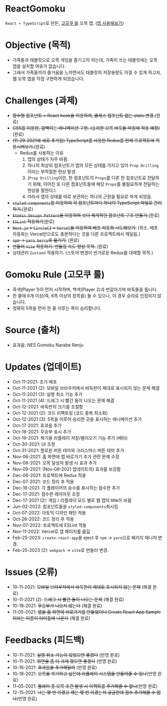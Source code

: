 # ReactGomoku
`React + TypeScript`로 만든, [고모쿠 룰](https://github.com/kuman514/ReactGomoku#gomoku-rule-%EA%B3%A0%EB%AA%A8%EC%BF%A0-%EB%A3%B0) 오목 앱.
([앱 사용해보기](https://react-gomoku-kuman514.vercel.app/))

# Objective (목적)
- 가족들과 태블릿으로 오목 게임을 즐기고자 하는데, 가족이 쓰는 태블릿에는 오목 앱을 설치할 여유가 없습니다.
- 그래서 가족들끼리 즐거움을 느끼면서도 태블릿의 저장용량도 아낄 수 있게 하고자, 웹 오목 앱을 직접 구현하게 되었습니다.

# Challenges (과제)
- ~~함수형 컴포넌트 + React hook을 이용하여, 클래스 컴포넌트 없는 state 변경.~~(완료)
- ~~CSS를 이용한, 깜빡이는 애니메이션 구현. (승리한 오목 바둑돌 마킹에 적용 예정)~~(완료)
- ~~(11-29-2021에 새로 추가됨) TypeScript를 사용한 Redux를 현재 프로젝트에 적용시켜보기.~~(완료)
  - Redux를 사용하는 이유
    1. 앱의 상태가 자주 바뀜.
    2. 하나의 최상위 컴포넌트가 앱의 모든 상태를 가지고 있어 `Prop Drilling`이라는 부적절한 현상 발생.
    3. (`Prop Drilling`이란, 한 컴포넌트의 `Props`를 다른 한 컴포넌트로 전달하기 위해, 이어진 또 다른 컴포넌트들에 해당 `Props`를 불필요하게 전달하는 현상을 말한다.)
    4. 따라서 앱의 상태를 따로 보관하는 하나의 근원을 필요로 하게 되었음.
- ~~`styled-components`를 이용하여 각 컴포넌트마다 하나의 TypeScript 파일로 관리하기.~~(완료)
- ~~`Atomic Design Pattern`을 이용하여 보다 체계적인 컴포넌트 구조 만들기.~~(완료)
- ~~`ESLint` 적용하기~~(완료)
- ~~`Next.js` + `CircleCI` + `Vercel`을 이용하여 배포 자동화 시도해보기.~~ (취소. 배포 자동화는 Vercel만으로도 충분하다는 것을 다른 프로젝트에서 깨달음.)
- ~~`npm` -> `yarn berry`로 옮기기.~~ (완료)
- ~~번들러 `Vite` 적용하기. 번들링 속도 향상 목적.~~ (완료)
- 상태관리 `Zustand` 적용하기. (스토어 변경이 번거로운 Redux를 대체할 목적.)

# Gomoku Rule (고모쿠 룰)
- 흑색(Player 1)이 먼저 시작하며, 백색(Player 2)과 번갈아가며 바둑돌을 둡니다.
- 한 줄에 6개 이상(즉, 6목 이상의 장목을) 둘 수 있으나, 이 경우 승리로 인정되지 않습니다.
- 정확히 5목을 먼저 한 줄 이루는 쪽이 승리합니다.

# Source (출처)
- 효과음: NES Gomoku Narabe Renju

# Updates (업데이트)
- Oct-11-2021: 초기 배포
- Oct-11-2021 (2): 모바일 브라우저에서 바둑판이 제대로 표시되지 않는 문제 해결
- Oct-11-2021 (3): 실행 취소 기능 추가
- Oct-11-2021 (4): 드래그 시 빨간 돌이 나오는 문제 해결
- Oct-12-2021: 바둑판의 크기를 조절함
- Oct-12-2021 (2): 코드 리팩토링 (코드 중복 최소화)
- Oct-12-2021 (3): 5목을 이루어 승리한 곳을 표시하는 애니메이션 추가
- Oct-17-2021: 효과음 추가
- Oct-18-2021: 무승부 표시 추가
- Oct-19-2021: 복기용 리플레이 저장/불러오기 기능 추가 (베타)
- Oct-30-2021: UI 조정
- Oct-31-2021: 할로윈 버튼 테마와 크리스마스 버튼 테마 추가
- Nov-06-2021: 홈 화면에 앱 바로가기 추가 관련 문제 수정
- Nov-08-2021: 오목 달성자 발생 시 효과 추가
- Nov-09-2021: (Nov-08-2021 업데이트의) 효과를 보강함
- Dec-06-2021: 프로젝트에 Redux 적용
- Dec-07-2021: 코드 정리 후 적용
- Dec-16-2021: 각 플레이어의 승수를 표시하는 점수판 추가
- Dec-17-2021: 점수판 레이아웃 조정
- Dec-17-2021 (2): 게임 / 리플레이 모드 별로 웹 앱의 title이 바뀜
- Jun-02-2022: 컴포넌트들을 `styled-components`화시킴
- Oct-07-2022: 아토믹 디자인 패턴 적용
- Oct-26-2022: 코드 정리 후 적용
- Nov-07-2022: 프로젝트에 ESLint 적용
- Nov-11-2022: Vercel로 앱 페이지를 옮긺
- Feb-25-2023: `create-react-app`을 eject 후 `npm` -> `yarn`으로 패키지 매니저 변경.
- Feb-25-2023 (2): `webpack` -> `vite`로 번들러 변경.

# Issues (오류)
- 10-11-2021: ~~모바일 브라우저에서 바둑판이 제대로 표시되지 않는 문제~~ (해결 완료)
- 10-11-2021 (2): ~~드래그 시 빨간 돌이 나오는 문제~~ (해결 완료)
- 10-18-2021: ~~무승부가 나오지 않는다~~ (해결 완료)
- 11-05-2021: ~~앱을 홈 화면에 바로가기를 만들었더니 Create React App Sample이라는 이름이 타이틀에 나온다~~ (해결 완료)

# Feedbacks (피드백)
- 10-11-2021: ~~실행 취소 기능이 있었으면 좋겠다~~ (반영 완료)
- 10-11-2021: ~~화면을 좀 더 크게 했으면 좋겠다~~ (반영 완료)
- 10-16-2021: ~~효과음을 추가해달라~~ (반영 완료)
- 10-18-2021: ~~오목을 복기하고 싶은데 리플레이 시스템을 만들어줄 수 있나~~(반영 완료)
- 11-05-2021: ~~플레이 중 오목 조건 발생 시 이펙트를 주가해줄 수 없나~~(반영 완료)
- 12-15-2021: ~~나는 몇 번 이겼고 쟤는 몇 번 이겼는지 궁금한데 점수 추가해줄 수 없나~~(반영 완료)
